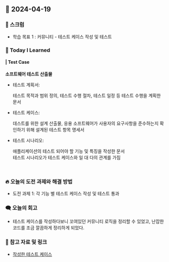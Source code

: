 ## 📆 2024-04-19

### 🔔 스크럼

- 학습 목표 1 : 커뮤니티 - 테스트 케이스 작성 및 테스트
  <br/>

### 🚀 Today I Learned

#### | Test Case

<b>소프트웨어 테스트 산출물</b>

<ul>
  <li>
    <p>테스트 계획서: </p>
    <div>테스트 목적과 범위 정의, 테스트 수행 절차, 테스트 일정 등 테스트 수행을 계획한 문서</div>
  </li>
  <li>
    <p>테스트 케이스: </p>
    <div>데스트를 위한 설계 산출물, 응용 소프트웨어가 사용자의 요구사항을 준수하는지 확인하기 위해 설계된 테스트 항목 명세서</div>
  </li>
  <li>
    <p>테스트 시나리오: </p>
    <div>애플리케이션의 테스트 되어야 할 기능 및 특징을 작성한 문서</div>
    <div>테스트 시나리오가 테스트 케이스와 일 대 다의 관계를 가짐</div>
  </li>
</ul>
<br/>

### 🔥 오늘의 도전 과제와 해결 방법

<!--도전 과제 1: 도전 과제에 대한 설명 및 해결 방법-->

- 도전 과제 1: 각 기능 별 테스트 케이스 작성 및 테스트 통과
  <br/>

### 🗨️ 오늘의 회고

<!--
- 오늘의 학습 경험에 대한 자유로운 생각이나 느낀 점을 기록합니다.
- 성공적인 점, 개선해야 할 점, 새롭게 시도하고 싶은 방법 등을 포함할 수 있습니다.
-->

- 테스트 케이스를 작성하다보니 꼬여있던 커뮤니티 로직을 정리할 수 있었고, 난잡한 코드를 조금 깔끔하게 정리하게 되었다.
  <br/>

### 📰 참고 자료 및 링크

- <a href="https://docs.google.com/spreadsheets/d/e/2PACX-1vSRJ-OK8H3cZEGYJK1EJAhtjIy_0tISUApuhzVUHp6H8L5otlKlz2jLB2nFj7jRfJwh8hw_LeMoOXNx/pubhtml">작성한 테스트 케이스</a>
